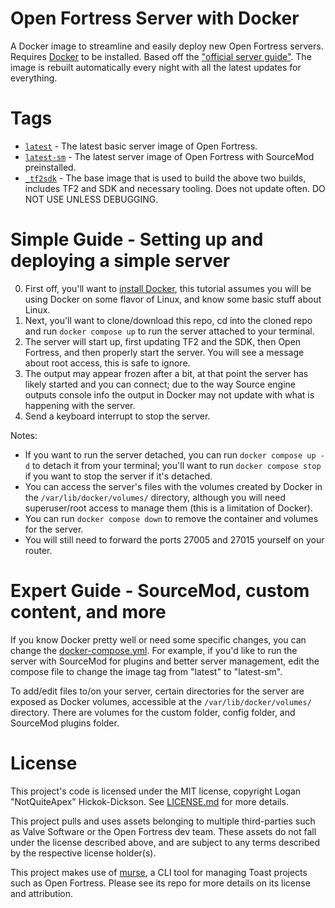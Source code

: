 # Open Fortress Server with Docker
A Docker image to streamline and easily deploy new Open Fortress servers. Requires [Docker](https://docker.com/) to be installed. Based off the ["official server guide"](https://steamcommunity.com/sharedfiles/filedetails/?id=2090433448). The image is rebuilt automatically every night with all the latest updates for everything.

# Tags
* [`latest`](Dockerfile.of) - The latest basic server image of Open Fortress.
* [`latest-sm`](Dockerfile.ofsm) - The latest server image of Open Fortress with SourceMod preinstalled.
* [`_tf2sdk`](Dockerfile.base) - The base image that is used to build the above two builds, includes TF2 and SDK and necessary tooling. Does not update often. DO NOT USE UNLESS DEBUGGING.

# Simple Guide - Setting up and deploying a simple server
0. First off, you'll want to [install Docker](https://docs.docker.com/engine/install/), this tutorial assumes you will be using Docker on some flavor of Linux, and know some basic stuff about Linux.
0. Next, you'll want to clone/download this repo, cd into the cloned repo and run `docker compose up` to run the server attached to your terminal.
0. The server will start up, first updating TF2 and the SDK, then Open Fortress, and then properly start the server. You will see a message about root access, this is safe to ignore. 
0. The output may appear frozen after a bit, at that point the server has likely started and you can connect; due to the way Source engine outputs console info the output in Docker may not update with what is happening with the server.
0. Send a keyboard interrupt to stop the server.

Notes:
- If you want to run the server detached, you can run `docker compose up -d` to detach it from your terminal; you'll want to run `docker compose stop` if you want to stop the server if it's detached.
- You can access the server's files with the volumes created by Docker in the `/var/lib/docker/volumes/` directory, although you will need superuser/root access to manage them (this is a limitation of Docker).
- You can run `docker compose down` to remove the container and volumes for the server.
- You will still need to forward the ports 27005 and 27015 yourself on your router.

# Expert Guide - SourceMod, custom content, and more
If you know Docker pretty well or need some specific changes, you can change the [docker-compose.yml](docker-compose.yml). For example, if you'd like to run the server with SourceMod for plugins and better server management, edit the compose file to change the image tag from "latest" to "latest-sm".

To add/edit files to/on your server, certain directories for the server are exposed as Docker volumes, accessible at the `/var/lib/docker/volumes/` directory. There are volumes for the custom folder, config folder, and SourceMod plugins folder.

# License
This project's code is licensed under the MIT license, copyright Logan "NotQuiteApex" Hickok-Dickson. See [LICENSE.md](LICENSE.md) for more details.

This project pulls and uses assets belonging to multiple third-parties such as Valve Software or the Open Fortress dev team. These assets do not fall under the license described above, and are subject to any terms described by the respective license holder(s).

This project makes use of [murse](https://git.sr.ht/~welt/murse), a CLI tool for managing Toast projects such as Open Fortress. Please see its repo for more details on its license and attribution.
